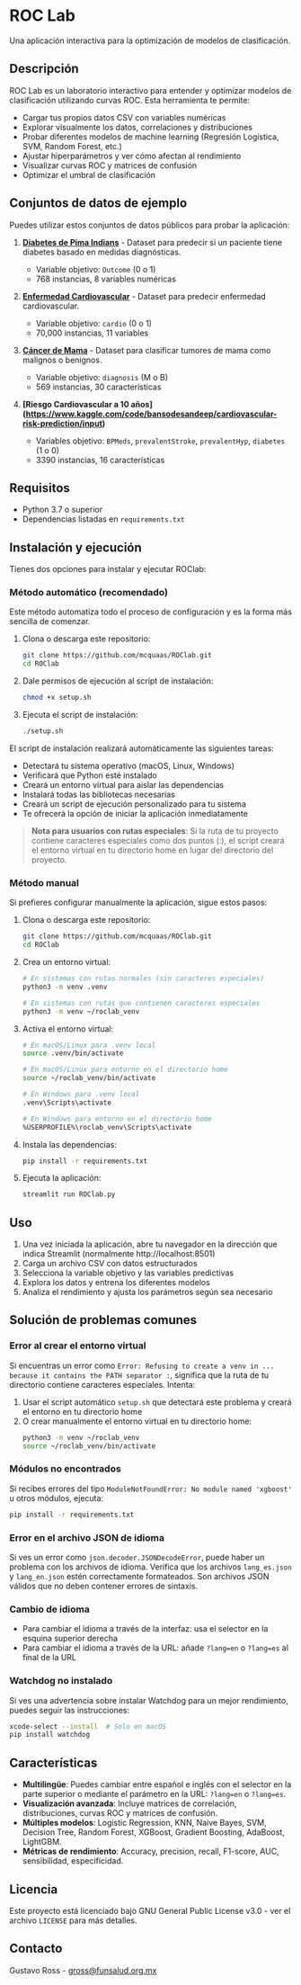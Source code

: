 # ROC Lab

Una aplicación interactiva para la optimización de modelos de clasificación.

## Descripción

ROC Lab es un laboratorio interactivo para entender y optimizar modelos de clasificación utilizando curvas ROC. Esta herramienta te permite:

- Cargar tus propios datos CSV con variables numéricas
- Explorar visualmente los datos, correlaciones y distribuciones
- Probar diferentes modelos de machine learning (Regresión Logística, SVM, Random Forest, etc.)
- Ajustar hiperparámetros y ver cómo afectan al rendimiento
- Visualizar curvas ROC y matrices de confusión
- Optimizar el umbral de clasificación

## Conjuntos de datos de ejemplo

Puedes utilizar estos conjuntos de datos públicos para probar la aplicación:

1. **[Diabetes de Pima Indians](https://www.kaggle.com/datasets/uciml/pima-indians-diabetes-database)** - Dataset para predecir si un paciente tiene diabetes basado en medidas diagnósticas.
   - Variable objetivo: `Outcome` (0 o 1)
   - 768 instancias, 8 variables numéricas

2. **[Enfermedad Cardiovascular](https://www.kaggle.com/datasets/sulianova/cardiovascular-disease-dataset)** - Dataset para predecir enfermedad cardiovascular.
   - Variable objetivo: `cardio` (0 o 1)
   - 70,000 instancias, 11 variables

3. **[Cáncer de Mama](https://www.kaggle.com/datasets/uciml/breast-cancer-wisconsin-data)** - Dataset para clasificar tumores de mama como malignos o benignos.
   - Variable objetivo: `diagnosis` (M o B)
   - 569 instancias, 30 características
  
4. **[Riesgo Cardiovascular a 10 años] (https://www.kaggle.com/code/bansodesandeep/cardiovascular-risk-prediction/input)**
   - Variables objetivo: `BPMeds`, `prevalentStroke`, `prevalentHyp`, `diabetes` (1 o 0)
   - 3390 instancias, 16 características

## Requisitos

- Python 3.7 o superior
- Dependencias listadas en `requirements.txt`

## Instalación y ejecución

Tienes dos opciones para instalar y ejecutar ROClab:

### Método automático (recomendado)

Este método automatiza todo el proceso de configuración y es la forma más sencilla de comenzar.

1. Clona o descarga este repositorio:
   ```bash
   git clone https://github.com/mcquaas/ROClab.git
   cd ROClab
   ```

2. Dale permisos de ejecución al script de instalación:
   ```bash
   chmod +x setup.sh
   ```

3. Ejecuta el script de instalación:
   ```bash
   ./setup.sh
   ```

El script de instalación realizará automáticamente las siguientes tareas:
- Detectará tu sistema operativo (macOS, Linux, Windows)
- Verificará que Python esté instalado
- Creará un entorno virtual para aislar las dependencias
- Instalará todas las bibliotecas necesarias
- Creará un script de ejecución personalizado para tu sistema
- Te ofrecerá la opción de iniciar la aplicación inmediatamente

> **Nota para usuarios con rutas especiales**: Si la ruta de tu proyecto contiene caracteres especiales como dos puntos (:), el script creará el entorno virtual en tu directorio home en lugar del directorio del proyecto.

### Método manual

Si prefieres configurar manualmente la aplicación, sigue estos pasos:

1. Clona o descarga este repositorio:
   ```bash
   git clone https://github.com/mcquaas/ROClab.git
   cd ROClab
   ```

2. Crea un entorno virtual:
   ```bash
   # En sistemas con rutas normales (sin caracteres especiales)
   python3 -m venv .venv
   
   # En sistemas con rutas que contienen caracteres especiales
   python3 -m venv ~/roclab_venv
   ```

3. Activa el entorno virtual:
   ```bash
   # En macOS/Linux para .venv local
   source .venv/bin/activate
   
   # En macOS/Linux para entorno en el directorio home
   source ~/roclab_venv/bin/activate
   
   # En Windows para .venv local
   .venv\Scripts\activate
   
   # En Windows para entorno en el directorio home
   %USERPROFILE%\roclab_venv\Scripts\activate
   ```

4. Instala las dependencias:
   ```bash
   pip install -r requirements.txt
   ```

5. Ejecuta la aplicación:
   ```bash
   streamlit run ROClab.py
   ```

## Uso

1. Una vez iniciada la aplicación, abre tu navegador en la dirección que indica Streamlit (normalmente http://localhost:8501)
2. Carga un archivo CSV con datos estructurados
3. Selecciona la variable objetivo y las variables predictivas
4. Explora los datos y entrena los diferentes modelos
5. Analiza el rendimiento y ajusta los parámetros según sea necesario

## Solución de problemas comunes

### Error al crear el entorno virtual

Si encuentras un error como `Error: Refusing to create a venv in ... because it contains the PATH separator :`, significa que la ruta de tu directorio contiene caracteres especiales. Intenta:

1. Usar el script automático `setup.sh` que detectará este problema y creará el entorno en tu directorio home
2. O crear manualmente el entorno virtual en tu directorio home:
   ```bash
   python3 -m venv ~/roclab_venv
   source ~/roclab_venv/bin/activate
   ```

### Módulos no encontrados

Si recibes errores del tipo `ModuleNotFoundError: No module named 'xgboost'` u otros módulos, ejecuta:

```bash
pip install -r requirements.txt
```

### Error en el archivo JSON de idioma

Si ves un error como `json.decoder.JSONDecodeError`, puede haber un problema con los archivos de idioma. Verifica que los archivos `lang_es.json` y `lang_en.json` estén correctamente formateados. Son archivos JSON válidos que no deben contener errores de sintaxis.

### Cambio de idioma

- Para cambiar el idioma a través de la interfaz: usa el selector en la esquina superior derecha
- Para cambiar el idioma a través de la URL: añade `?lang=en` o `?lang=es` al final de la URL

### Watchdog no instalado

Si ves una advertencia sobre instalar Watchdog para un mejor rendimiento, puedes seguir las instrucciones:

```bash
xcode-select --install  # Solo en macOS
pip install watchdog
```

## Características

- **Multilingüe**: Puedes cambiar entre español e inglés con el selector en la parte superior o mediante el parámetro en la URL: `?lang=en` o `?lang=es`.
- **Visualización avanzada**: Incluye matrices de correlación, distribuciones, curvas ROC y matrices de confusión.
- **Múltiples modelos**: Logistic Regression, KNN, Naive Bayes, SVM, Decision Tree, Random Forest, XGBoost, Gradient Boosting, AdaBoost, LightGBM.
- **Métricas de rendimiento**: Accuracy, precision, recall, F1-score, AUC, sensibilidad, especificidad.

## Licencia

Este proyecto está licenciado bajo GNU General Public License v3.0 - ver el archivo `LICENSE` para más detalles.

## Contacto

Gustavo Ross - gross@funsalud.org.mx
